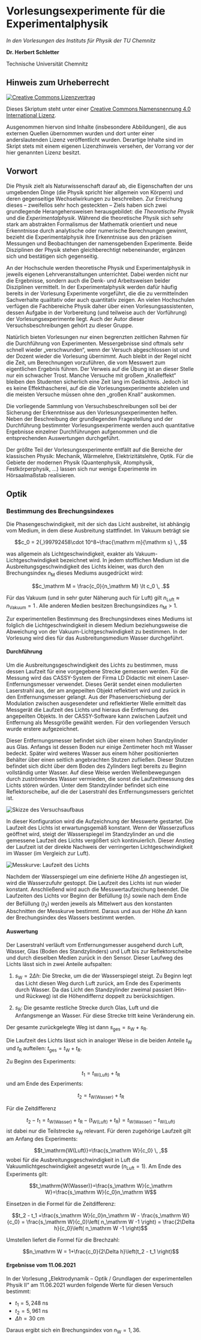 <!--
author:   Herbert Schletter

email:    herbert.schletter@physik.tu-chemnitz.de

version:  0.0.1

language: de

narrator: Deutsch Male

comment:  Ergänzendes Lehrmaterial zu den Vorlesungsversuchen Experimentalphysik
          an der TU Chemnitz

link:     https://cdn.jsdelivr.net/chartist.js/latest/chartist.min.css

script:   https://cdn.jsdelivr.net/chartist.js/latest/chartist.min.js

-->

# Vorlesungsexperimente für die Experimentalphysik

*In den Vorlesungen des Instituts für Physik der TU Chemnitz*

**Dr. Herbert Schletter**

Technische Universität Chemnitz

## Hinweis zum Urheberrecht
[![Creative Commons Lizenzvertrag](https://i.creativecommons.org/l/by/4.0/88x31.png)](http://creativecommons.org/licenses/by/4.0/)

Dieses Skriptum steht unter einer  [Creative Commons Namensnennung 4.0 International Lizenz](http://creativecommons.org/licenses/by/4.0/).

Ausgenommen hiervon sind Inhalte (insbesondere Abbildungen), die aus externen
Quellen übernommen wurden und dort unter einer anderslautenden Lizenz
veröffentlicht wurden. Derartige Inhalte sind im Skript stets mit einem eigenen
Lizenzhinweis versehen, der Vorrang vor der hier genannten Lizenz besitzt.

## Vorwort
Die Physik zielt als Naturwissenschaft darauf ab, die Eigenschaften der uns
umgebenden Dinge (die Physik spricht hier allgemein von Körpern) und deren
gegenseitige Wechselwirkungen zu beschreiben. Zur Erreichung dieses – zweifellos
sehr hoch gesteckten – Ziels haben sich zwei grundlegende Herangehensweisen
herausgebildet: die *Theoretische Physik* und die *Experimentalphysik*. Während
die theoretische Physik sich sehr stark am abstrakten Formalismus der Mathematik
orientiert und neue Erkenntnisse durch analytische oder numerische Berechnungen
gewinnt, bezieht die Experimentalphysik ihre Erkenntnisse aus den präzisen
Messungen und Beobachtungen der namensgebenden Experimente. Beide Disziplinen
der Physik stehen gleichberechtigt nebeneinander, ergänzen sich und bestätigen
sich gegenseitig.

An der Hochschule werden theoretische Physik und Experimentalphysik in jeweils
eigenen Lehrveranstaltungen unterrichtet. Dabei werden nicht nur die Ergebnisse,
sondern auch die Denk- und Arbeitsweisen beider Disziplinen vermittelt. In der
Experimentalphysik werden dafür häufig bereits in der Vorlesung Experimente
vorgeführt, die die zu vermittelnden Sachverhalte qualitativ oder auch
quantitativ zeigen. An vielen Hochschulen verfügen die Fachbereiche Physik daher
über einen Vorlesungsassistenten, dessen Aufgabe in der Vorbereitung (und
teilweise auch der Vorführung) der Vorlesungsexperimente liegt. Auch der
Autor dieser Versuchsbeschreibungen gehört zu dieser Gruppe.

Natürlich bieten Vorlesungen nur einen begrenzten zeitlichen Rahmen für die
Durchführung von Experimenten. Messergebnisse sind oftmals sehr schnell wieder
„verschwunden“, wenn der Versuch abgeschlossen ist und der Dozent wieder die
Vorlesung übernimmt. Auch bleibt in der Regel nicht die Zeit, um Berechnungen
vorzuführen, die vom Messwert zum eigentlichen Ergebnis führen. Der Verweis auf
die Übung ist an dieser Stelle nur ein schwacher Trost. Manche Versuche mit
großem „Knalleffekt“ bleiben den Studenten sicherlich eine Zeit lang im
Gedächtnis. Jedoch ist es keine Effekthascherei, auf die die
Vorlesungsexperimente abzielen und die meisten Versuche müssen ohne den
„großen Knall“ auskommen.

Die vorliegende Sammlung von Versuchsbeschreibungen soll bei der Sicherung der
Erkenntnisse aus den Vorlesungsexperimenten helfen. Neben der Beschreibung der
grundlegenden Fragestellung und der Durchführung bestimmter
Vorlesungsexperimente werden auch quantitative Ergebnisse einzelner
Durchführungen aufgenommen und die entsprechenden Auswertungen durchgeführt.

Der größte Teil der Vorlesungsexperimente entfällt auf die Bereiche der
klassischen Physik: Mechanik, Wärmelehre, Elektrizitätslehre, Optik. Für die
Gebiete der modernen Physik (Quantenphysik, Atomphysik, Festkörperphysik, …)
lassen sich nur wenige Experimente im Hörsaalmaßstab realisieren.

## Optik

### Bestimmung des Brechungsindexes
Die Phasengeschwindigkeit, mit der sich das Licht ausbreitet, ist abhängig vom
Medium, in dem diese Ausbreitung stattfindet. Im Vakuum beträgt sie

$$c_0 = 2{,}99792458\cdot 10^8~\frac{\mathrm m}{\mathrm s} \, ,$$

was allgemein als Lichtgeschwindigkeit, exakter als Vakuum-Lichtgeschwindigkeit
bezeichnet wird. In jedem stofflichen Medium ist die
Ausbreitungsgeschwindigkeit des Lichts kleiner, was durch den Brechungsindex
$n_\mathrm M$ dieses Mediums ausgedrückt wird:

$$c_\mathrm M = \frac{c_0}{n_\mathrm M} \lt c_0 \, .$$

Für das Vakuum (und in sehr guter Näherung auch für Luft) gilt
$n_\mathrm{Luft} \approx n_\mathrm{Vakuum} = 1 \, .$ Alle anderen Medien
besitzen Brechungsindizes $n_\mathrm M \gt 1$.

Zur experimentellen Bestimmung des Brechungsindexes eines Mediums ist folglich
die Lichtgeschwindigkeit in diesem Medium beziehungsweise die Abweichung von der
Vakuum-Lichtgeschwindigkeit zu bestimmen. In der Vorlesung wird dies für das
Ausbreitungsmedium Wasser durchgeführt.

#### Durchführung
Um die Ausbreitungsgeschwindigkeit des Lichts zu bestimmen, muss dessen Laufzeit
für eine vorgegebene Strecke gemessen werden. Für die Messung wird das
CASSY-System der Firma LD Didactic mit einem Laser-Entfernungsmesser verwendet.
Dieses Gerät sendet einen modulierten Laserstrahl aus, der am angepeilten Objekt
reflektiert wird und zurück in den Entfernungsmesser gelangt. Aus der
Phasenverschiebung der Modulation zwischen ausgesendeter und reflektierter
Welle ermittelt das Messgerät die Laufzeit des Lichts und hieraus die Entfernung
des angepeilten Objekts. In der CASSY-Software kann zwischen Laufzeit und
Entfernung als Messgröße gewählt werden. Für den vorliegenden Versuch wurde
erstere aufgezeichnet.

Dieser Entfernungsmesser befindet sich über einem hohen Standzylinder aus Glas.
Anfangs ist dessen Boden nur einige Zentimeter hoch mit Wasser bedeckt. Später
wird weiteres Wasser aus einem höher positionierten Behälter über einen seitlich
angebrachten Stutzen zufließen.
Dieser Stutzen befindet sich dicht über dem Boden des Zylinders liegt bereits zu
Beginn vollständig unter Wasser. Auf diese Weise werden Wellenbewegungen durch
zuströmendes Wasser vermieden, die sonst die Laufzeitmessung des Lichts stören
würden. Unter dem Standzylinder befindet sich eine Reflektorscheibe, auf die
der Laserstrahl des Entfernungsmessers gerichtet ist.

![Skizze des Versuchsaufbaus](grafik/BrechzahlWasser_Skizze.svg)<!-- style="width:8cm;" -->

In dieser Konfiguration wird die Aufzeichnung der Messwerte gestartet. Die
Laufzeit des Lichts ist erwartungsgemäß konstant. Wenn der Wasserzufluss
geöffnet wird, steigt der Wasserspiegel im Standzylinder an und die gemessene
Laufzeit des Lichts vergößert sich kontinuierlich. Dieser Anstieg der Laufzeit
ist der direkte Nachweis der verringerten Lichtgeschwindigkeit im Wasser (im
Vergleich zur Luft).

![Messkurve: Laufzeit des Lichts](grafik/BrechzahlWasser_Kurve.png "Messkurve: Laufzeit des Lichts (hier als Messgröße $\Delta t_\mathrm{A1}$ bezeichnet) im zeitlichen Verlauf der Befüllung des Standzylinders. Die vereinzelten starken Schwankungen des Messwerts entstanden durch Streueffekte an Luftblasen oder Wellen.")

Nachdem der Wasserspiegel um eine definierte Höhe $\Delta h$ angestiegen ist,
wird die Wasserzufuhr gestoppt. Die Laufzeit des Lichts ist nun wieder konstant.
Anschließend wird auch die Messwertaufzeichung beendet. Die Laufzeiten des
Lichts vor Beginn der Befüllung ($t_1$) sowie nach dem Ende der Befüllung
($t_2$) werden jeweils als Mittelwert aus den konstanten Abschnitten der
Messkurve bestimmt. Daraus und aus der Höhe $\Delta h$ kann der Brechungsindex
des Wassers bestimmt werden.

#### Auswertung
Der Laserstrahl verläuft vom Entfernungsmesser ausgehend durch Luft, Wasser,
Glas (Boden des Standzylinders) und Luft bis zur Reflektorscheibe und durch
dieselben Medien zurück in den Sensor. Dieser Laufweg des Lichts lässt sich in
zwei Anteile aufspalten:

1.  $s_\mathrm W=2\Delta h$: Die Strecke, um die der Wasserspiegel steigt. Zu Beginn legt das Licht diesen Weg durch Luft zurück, am Ende des Experiments durch Wasser. Da das Licht den Standzylinder zweimal passiert (Hin- und Rückweg) ist die Höhendiffernz doppelt zu berücksichtigen.

2.  $s_\mathrm R$: Die gesamte restliche Strecke durch Glas, Luft und die Anfangsmenge an Wasser. Für diese Strecke tritt keine Veränderung ein.

Der gesamte zurückgelegte Weg ist dann $s_\mathrm{ges}=s_\mathrm W + s_\mathrm R$.

Die Laufzeit des Lichts lässt sich in analoger Weise in die beiden Anteile $t_\mathrm W$ und $t_\mathrm R$ aufteilen: $t_\mathrm{ges}=t_\mathrm W +t_\mathrm R$.

Zu Beginn des Experiments:

$$t_1= t_\mathrm{W(Luft)}+t_\mathrm R$$
und am Ende des Experiments:

$$t_2= t_\mathrm{W(Wasser)}+t_\mathrm R$$

Für die Zeitdifferenz

$$t_2-t_1= t_\mathrm{W(Wasser)}+t_\mathrm R-(t_\mathrm{W(Luft)}+t_\mathrm R)=t_\mathrm{W(Wasser)}- t_\mathrm{W(Luft)}$$
ist dabei nur die Teilstrecke $s_\mathrm W$ relevant. Für deren zugehörige Laufzeit gilt am Anfang des Experiments:

$$t_\mathrm{W(Luft)}=\frac{s_\mathrm W}{c_0} \, ,$$
wobei für die Ausbreitungsgeschwindigkeit in Luft die Vakuumlichtgeschwindigkeit
angesetzt wurde ($n_\mathrm{Luft} =1$). Am Ende des Experiments gilt:

$$t_\mathrm{W(Wasser)}=\frac{s_\mathrm W}{c_\mathrm W}=\frac{s_\mathrm W}{c_0}n_\mathrm W$$

Einsetzen in die Formel für die Zeitdifferenz:

$$t_2 - t_1 =\frac{s_\mathrm W}{c_0}n_\mathrm W - \frac{s_\mathrm W}{c_0} = \frac{s_\mathrm W}{c_0}\left( n_\mathrm W -1 \right) = \frac{2\Delta h}{c_0}\left( n_\mathrm W -1 \right)$$

Umstellen liefert die Formel für die Brechzahl:

$$n_\mathrm W = 1+\frac{c_0}{2\Delta h}\left(t_2 - t_1 \right)$$

#### Ergebnisse vom 11.06.2021
In der Vorlesung „Elektrodynamik – Optik / Grundlagen der experimentellen Physik
II“ am 11.06.2021 wurden folgende Werte für diesen Versuch bestimmt:

* $t_1 = 5{,}248~\mathrm{ns}$
* $t_2 = 5{,}961~\mathrm{ns}$
* $\Delta h = 30~\mathrm{cm}$

Daraus ergibt sich ein Brechungsindex von $n_\mathrm W = 1{,}36$.
